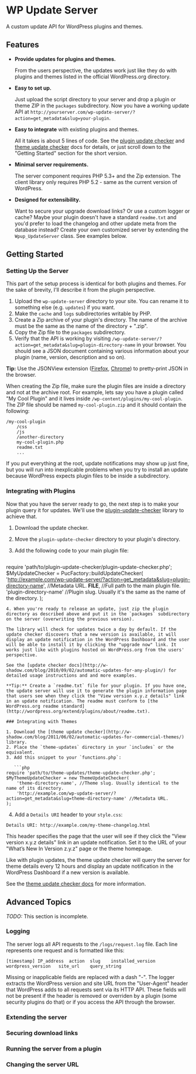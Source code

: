 WP Update Server
================

A custom update API for WordPress plugins and themes. 

Features
--------
* **Provide updates for plugins and themes.**    

  From the users perspective, the updates work just like they do with plugins and themes listed in the official WordPress.org directory.
* **Easy to set up.**

  Just upload the script directory to your server and drop a plugin or theme ZIP in the `packages` subdirectory. Now you have a working update API at `http://yourserver.com/wp-update-server/?action=get_metadata&slug=your-plugin`.
* **Easy to integrate** with existing plugins and themes.

  All it takes is about 5 lines of code. See the [plugin update checker](http://w-shadow.com/blog/2010/09/02/automatic-updates-for-any-plugin/) and [theme update checker](http://w-shadow.com/blog/2011/06/02/automatic-updates-for-commercial-themes/) docs for details, or just scroll down to the "Getting Started" section for the short version.
* **Minimal server requirements.**

  The server component requires PHP 5.3+ and the Zip extension. The client library only requires PHP 5.2 - same as the current version of WordPress.
* **Designed for extensibility.**

  Want to secure your upgrade download links? Or use a custom logger or cache? Maybe your plugin doesn't have a standard `readme.txt` and you'd prefer to load the changelog and other update meta from the database instead? Create your own customized server by extending the `Wpup_UpdateServer` class. See examples below.
  	
Getting Started
---------------

### Setting Up the Server
This part of the setup process is identical for both plugins and themes. For the sake of brevity, I'll describe it from the plugin perspective.

1. Upload the `wp-update-server` directory to your site. You can rename it to something else (e.g. `updates`) if you want. 
2. Make the `cache` and `logs` subdirectories writable by PHP.
3. Create a Zip archive of your plugin's directory. The name of the archive must be the same as the name of the directory + ".zip".
4. Copy the Zip file to the `packages` subdirectory.
5. Verify that the API is working by visiting `/wp-update-server/?action=get_metadata&slug=plugin-directory-name` in your browser. You should see a JSON document containing various information about your plugin (name, version, description and so on).

**Tip:** Use the JSONView extension ([Firefox](https://addons.mozilla.org/en-US/firefox/addon/10869/),  [Chrome](https://chrome.google.com/webstore/detail/jsonview/chklaanhfefbnpoihckbnefhakgolnmc)) to pretty-print JSON in the browser.

When creating the Zip file, make sure the plugin files are inside a directory and not at the archive root. For example, lets say you have a plugin called "My Cool Plugin" and it lives inside `/wp-content/plugins/my-cool-plugin`. The ZIP file should be named `my-cool-plugin.zip` and it should contain the following:

```
/my-cool-plugin
    /css
    /js
    /another-directory
    my-cool-plugin.php
    readme.txt
    ...
```

If you put everything at the root, update notifications may show up just fine, but you will run into inexplicable problems when you try to install an update because WordPress expects plugin files to be inside a subdirectory.

### Integrating with Plugins

Now that you have the server ready to go, the next step is to make your plugin query it for updates. We'll use the [plugin-update-checker](https://github.com/YahnisElsts/plugin-update-checker) library to achieve that.

1. Download the update checker.
2. Move the `plugin-update-checker` directory to your plugin's directory.
3. Add the following code to your main plugin file:

   ```php
require 'path/to/plugin-update-checker/plugin-update-checker.php';
$MyUpdateChecker = PucFactory::buildUpdateChecker(
		'http://example.com/wp-update-server/?action=get_metadata&slug=plugin-directory-name', //Metadata URL.
		__FILE__, //Full path to the main plugin file.
		'plugin-directory-name' //Plugin slug. Usually it's the same as the name of the directory.
);
```
4. When you're ready to release an update, just zip the plugin directory as described above and put it in the `packages` subdirectory on the server (overwriting the previous version). 

The library will check for updates twice a day by default. If the update checker discovers that a new version is available, it will display an update notification in the WordPress Dashboard and the user will be able to install it by clicking the "upgrade now" link. It works just like with plugins hosted on WordPress.org from the users' perspective. 

See the [update checker docs](http://w-shadow.com/blog/2010/09/02/automatic-updates-for-any-plugin/) for detailed usage instructions and and more examples.

**Tip:** Create a `readme.txt` file for your plugin. If you have one, the update server will use it to generate the plugin information page that users see when they click the "View version x.y.z details" link in an update notification. The readme must conform to [the WordPress.org readme standard](http://wordpress.org/extend/plugins/about/readme.txt).

### Integrating with Themes

1. Download the [theme update checker](http://w-shadow.com/blog/2011/06/02/automatic-updates-for-commercial-themes/) library.
2. Place the `theme-updates` directory in your `includes` or the equivalent.
3. Add this snippet to your `functions.php`:

   ```php
require 'path/to/theme-updates/theme-update-checker.php';
$MyThemeUpdateChecker = new ThemeUpdateChecker(
    'theme-directory-name', //Theme slug. Usually identical to the name of its directory.
    'http://example.com/wp-update-server/?action=get_metadata&slug=theme-directory-name' //Metadata URL.
);
```
4. Add a `Details URI` header to your `style.css`:

  ```Details URI: http://example.com/my-theme-changelog.html```
  
  This header specifies the page that the user will see if they click the "View version x.y.z details" link in an update notification. Set it to the URL of your "What’s New In Version z.y.z" page or the theme homepage.

Like with plugin updates, the theme update checker will query the server for theme details every 12 hours and display an update notification in the WordPress Dashboard if a new version is available.

See the [theme update checker docs](http://w-shadow.com/blog/2011/06/02/automatic-updates-for-commercial-themes/) for more information.
	
## Advanced Topics

*TODO:* This section is incomplete.

### Logging

The server logs all API requests to the `/logs/request.log` file. Each line represents one request and is formatted like this:

```
[timestamp] IP_address	action	slug	installed_version	wordpress_version	site_url	query_string
```

Missing or inapplicable fields are replaced with a dash "-". The logger extracts the WordPress version and site URL from the "User-Agent" header that WordPress adds to all requests sent via its HTTP API. These fields will not be present if the header is removed or overriden by a plugin (some security plugins do that) or if you access the API through the browser.

### Extending the server
### Securing download links
### Running the server from a plugin
### Changing the server URL
